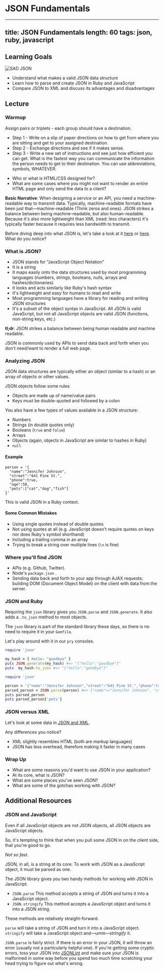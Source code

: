 # JSON Fundamentals

---
title: JSON Fundamentals
length: 60
tags: json, ruby, javascript
---

## Learning Goals


![SAD JSON](https://s-media-cache-ak0.pinimg.com/originals/32/7b/89/327b89ed22ccd2f75dfb9dd1241d830a.jpg)

* Understand what makes a valid JSON data structure
* Learn how to parse and create JSON in Ruby and JavaScript
* Compare JSON to XML and discuss its advantages and disadvantages

## Lecture

### Warmup

Assign pairs or triplets - each group should have a destination.

- Step 1 - Write on a slip of paper directions on how to get from where you are sitting and get to your assigned destination.
- Step 2 - Exchange directions and see if it makes sense.
- Step 3 - Write a new set of instructions and see just how efficient you can get. What is the fastest way you can communicate the information the person needs to get to their destination. You can use abbreviations, symbols, WHATEVER. 

* Who or what is HTML/CSS designed for?
* What are some cases where you might not want to render an entire HTML page and only send the data to a client?

**Basic Narrative**: When designing a service or an API, you need a machine-readable way to transmit data. Typically, machine-readable formats have been just that—machine-readable (Think zeros and ones). JSON strikes a balance between being machine-readable, but also human-readable. Because it's also more lightweight than XML (read: less characters) it's typically faster because it requires less bandwidth to transmit.

Before diving deep into what JSON is, let's take a look at it [here](https://developer.github.com/v3/git/commits) or [here](https://birdeck-api.herokuapp.com/api/v1/posts/2). What do you notice?

### What is JSON?

* JSON stands for "JavaScript Object Notation"
* It is a string
* It maps easily onto the data structures used by most programming languages (numbers, strings, booleans, nulls, arrays and hashes/dictionaries)  
* It looks and acts similarly like Ruby's hash syntax
* It's lightweight and easy for humans to read and write
* Most programming languages have a library for reading and writing JSON structures
* It's a subset of the object syntax in JavaScript. All JSON is valid JavaScript, but not all JavaScript objects are valid JSON (functions, non-string keys, etc.)

**tl;dr**: JSON strikes a balance between being human readable and machine readable.

JSON is commonly used by APIs to send data back and forth when you don't need/want to render a full web page.

### Analyzing JSON  

JSON data structures are typically either an object (similar to a hash) or an array of objects or other values.

JSON objects follow some rules:

* Objects are made up of name/value pairs
* Keys must be double-quoted and followed by a colon

You also have a few types of values available in a JSON structure:

* Numbers
* Strings (in double quotes only)
* Booleans (`true` and `false`)
* Arrays
* Objects (again, objects in JavaScript are similar to hashes in Ruby)
* `null`

#### Example

```
person = '{
  "name":"Jennifer Johnson",
  "street":"641 Pine St.",
  "phone":true,
  "age":50,
  "pets":["cat","dog","fish"]
}'
```

This is valid JSON in a Ruby context.

#### Some Common Mistakes

* Using single quotes instead of double quotes
* Not using quotes at all (e.g. JavaScript doesn't require quotes on keys nor does Ruby's symbol shorthand)
* Including a trailing comma in an array
* Trying to break a string over multiple lines (`\n` is fine)

### Where you'll find JSON

* APIs (e.g. Github, Twitter).
* Node's `package.json` .
* Sending data back and forth to your app through AJAX requests; building DOM (Document Object Model) on the client with data from the server.

### JSON and Ruby

Requiring the `json` library gives you `JSON.parse` and  `JSON.generate`. It also adds a `.to_json` method to most objects.

The `json` library is part of the standard library these days, so there is no need to require it in your `Gemfile`.

Let's play around with it in our `pry` consoles.

```rb
require 'json'

my_hash = { hello: "goodbye" }
puts JSON.generate(my_hash) #=> "{"hello":"goodbye"}"
puts  my_hash.to_json #=> "{"hello":"goodbye"}"
```

```rb
require 'json'

person = '{"name":"Jennifer Johnson","street":"641 Pine St.","phone":true,"age":50,"pets":["cat","dog","fish"]}'
parsed_person = JSON.parse(person) #=> {"name"=>"Jennifer Johnson", "street"=>"641 Pine St.", "phone"=>true, "age"=>50, "pets"=>["cat", "dog", "fish"]}
puts parsed_person
puts parsed_person['pets']
```

### JSON versus XML

Let's look at some data in [JSON and XML](../misc/xml_vs_json).

Any differences you notice?

*  XML slightly resembles HTML (both are markup languages)
*  JSON has less overhead, therefore making it faster in many cases

### Wrap Up

* What are some reasons you'd want to use JSON in your application?
* At its core, what is JSON?
* What are some places you've seen JSON?
* What are some of the gotchas working with JSON?

## Additional Resources
### JSON and JavaScript

Even if all JavaScript objects are not JSON objects, all JSON objects are JavaScript objects.

So, it's tempting to think that when you pull some JSON in on the client side, that you're good to go.

_Not so fast._

JSON, in all, is a string at its core. To work with JSON as a JavaScript object, it must be parsed as one.

The JSON library gives you two handy methods for working with JSON in JavaScript.

* `JSON.parse` This method accepts a string of JSON and turns it into a JavaScript object.
* `JSON.stringify` This method accepts a JavaScript object and turns it into a JSON string.

These methods are relatively straight-forward.

`parse` will take a string of JSON and turn it into a JavaScript object.
`stringify` will take a JavaScript object and—umm—_stringify_ it.

`JSON.parse` is fairly strict. If there is an error in your JSON, it will throw an error (usually not a particularly helpful one). If you're getting some cryptic errors, toss your JSON into [JSONLint](http://jsonlint.com/) and make sure your JSON is malformed in some way before you spend too much time scratching your head trying to figure out what's wrong.
